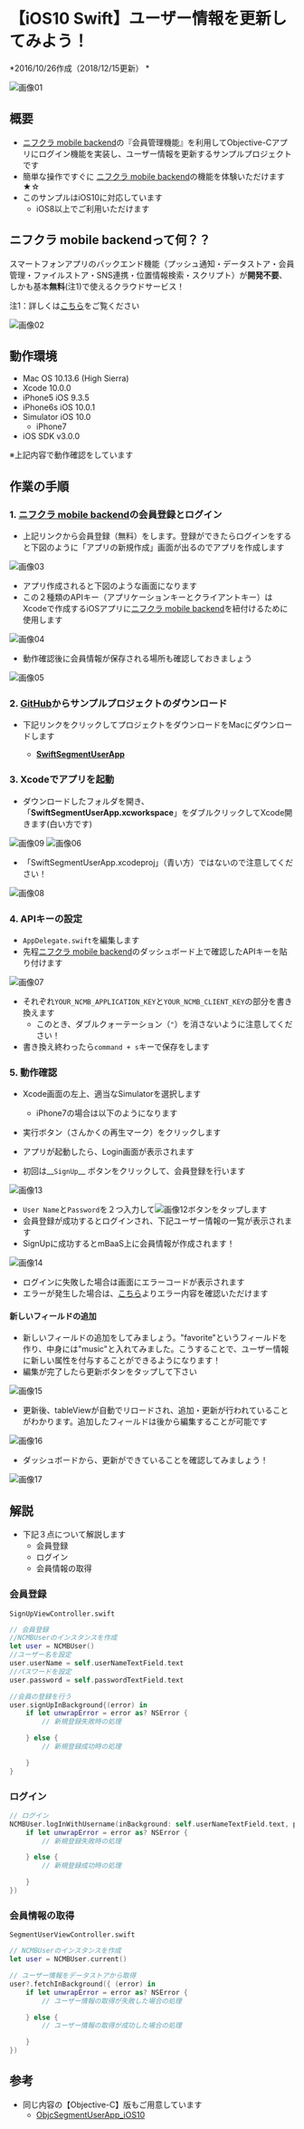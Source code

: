 # 【iOS10 Swift】ユーザー情報を更新してみよう！
*2016/10/26作成（2018/12/15更新） *

![画像01](/readme-img/001.png)

## 概要
* [ニフクラ mobile backend](https://mbaas.nifcloud.com/)の『会員管理機能』を利用してObjective-Cアプリにログイン機能を実装し、ユーザー情報を更新するサンプルプロジェクトです
* 簡単な操作ですぐに [ニフクラ mobile backend](https://mbaas.nifcloud.com/)の機能を体験いただけます★☆
* このサンプルはiOS10に対応しています
  * iOS8以上でご利用いただけます

## ニフクラ mobile backendって何？？
スマートフォンアプリのバックエンド機能（プッシュ通知・データストア・会員管理・ファイルストア・SNS連携・位置情報検索・スクリプト）が**開発不要**、しかも基本**無料**(注1)で使えるクラウドサービス！

注1：詳しくは[こちら](https://mbaas.nifcloud.com/price.htm)をご覧ください

![画像02](/readme-img/002.png)

## 動作環境
* Mac OS 10.13.6 (High Sierra)
* Xcode 10.0.0
* iPhone5 iOS 9.3.5
* iPhone6s iOS 10.0.1
* Simulator iOS 10.0
  * iPhone7
* iOS SDK v3.0.0

※上記内容で動作確認をしています

## 作業の手順
### 1. [ニフクラ mobile backend](https://mbaas.nifcloud.com/signup.htm)の会員登録とログイン

* 上記リンクから会員登録（無料）をします。登録ができたらログインをすると下図のように「アプリの新規作成」画面が出るのでアプリを作成します

![画像03](/readme-img/003.png)

* アプリ作成されると下図のような画面になります
* この２種類のAPIキー（アプリケーションキーとクライアントキー）はXcodeで作成するiOSアプリに[ニフクラ mobile backend](https://mbaas.nifcloud.com/)を紐付けるために使用します

![画像04](/readme-img/004.png)

* 動作確認後に会員情報が保存される場所も確認しておきましょう

![画像05](/readme-img/005.png)

### 2. [GitHub](https://github.com/NIFCloud-mbaas/SwiftSegmentUserApp_iOS10)からサンプルプロジェクトのダウンロード

* 下記リンクをクリックしてプロジェクトをダウンロードをMacにダウンロードします

  * __[SwiftSegmentUserApp](https://github.com/NIFCloud-mbaas/SwiftSegmentUserApp_iOS10/archive/master.zip)__

### 3. Xcodeでアプリを起動

* ダウンロードしたフォルダを開き、「__SwiftSegmentUserApp.xcworkspace__」をダブルクリックしてXcode開きます(白い方です)

![画像09](/readme-img/009.png)
![画像06](/readme-img/006.png)

* 「SwiftSegmentUserApp.xcodeproj」（青い方）ではないので注意してください！

![画像08](/readme-img/008.png)

### 4. APIキーの設定

* `AppDelegate.swift`を編集します
* 先程[ニフクラ mobile backend](https://mbaas.nifcloud.com/)のダッシュボード上で確認したAPIキーを貼り付けます

![画像07](/readme-img/007.png)

* それぞれ`YOUR_NCMB_APPLICATION_KEY`と`YOUR_NCMB_CLIENT_KEY`の部分を書き換えます
  * このとき、ダブルクォーテーション（`"`）を消さないように注意してください！
* 書き換え終わったら`command + s`キーで保存をします

### 5. 動作確認
* Xcode画面の左上、適当なSimulatorを選択します
  * iPhone7の場合は以下のようになります
* 実行ボタン（さんかくの再生マーク）をクリックします

* アプリが起動したら、Login画面が表示されます
* 初回は__`SignUp`__ ボタンをクリックして、会員登録を行います

![画像13](/readme-img/013.png)

* `User Name`と`Password`を２つ入力して![画像12](/readme-img/012.png)ボタンをタップします
* 会員登録が成功するとログインされ、下記ユーザー情報の一覧が表示されます
* SignUpに成功するとmBaaS上に会員情報が作成されます！

![画像14](/readme-img/014.png)

* ログインに失敗した場合は画面にエラーコードが表示されます
* エラーが発生した場合は、[こちら](https://mbaas.nifcloud.com/doc/current/rest/common/error.html)よりエラー内容を確認いただけます

#### 新しいフィールドの追加
* 新しいフィールドの追加をしてみましょう。"favorite"というフィールドを作り、中身には"music"と入れてみました。こうすることで、ユーザー情報に新しい属性を付与することができるようになります！
* 編集が完了したら更新ボタンをタップして下さい

![画像15](/readme-img/015.png)

* 更新後、tableViewが自動でリロードされ、追加・更新が行われていることがわかります。追加したフィールドは後から編集することが可能です

![画像16](/readme-img/016.png)

* ダッシュボードから、更新ができていることを確認してみましょう！

![画像17](/readme-img/017.png)

## 解説
* 下記３点について解説します
  * 会員登録
  * ログイン
  * 会員情報の取得

### 会員登録
`SignUpViewController.swift`

```swift
// 会員登録
//NCMBUserのインスタンスを作成
let user = NCMBUser()
//ユーザー名を設定
user.userName = self.userNameTextField.text
//パスワードを設定
user.password = self.passwordTextField.text

//会員の登録を行う
user.signUpInBackground{(error) in
    if let unwrapError = error as? NSError {
        // 新規登録失敗時の処理

    } else {
        // 新規登録成功時の処理

    }
}
```

### ログイン

```swift
// ログイン
NCMBUser.logInWithUsername(inBackground: self.userNameTextField.text, password: self.passwordTextField.text, block:{(user, error) in
    if let unwrapError = error as? NSError {
        // 新規登録失敗時の処理

    } else {
        // 新規登録成功時の処理

    }
})
```

### 会員情報の取得
`SegmentUserViewController.swift`

```swift
// NCMBUserのインスタンスを作成
let user = NCMBUser.current()

// ユーザー情報をデータストアから取得
user?.fetchInBackground({ (error) in
    if let unwrapError = error as? NSError {
        // ユーザー情報の取得が失敗した場合の処理

    } else {
        // ユーザー情報の取得が成功した場合の処理

    }
})
```

## 参考
* 同じ内容の【Objective-C】版もご用意しています
  * [ObjcSegmentUserApp_iOS10](https://github.com/NIFCloud-mbaas/ObjcSegmentUserApp_iOS10)
